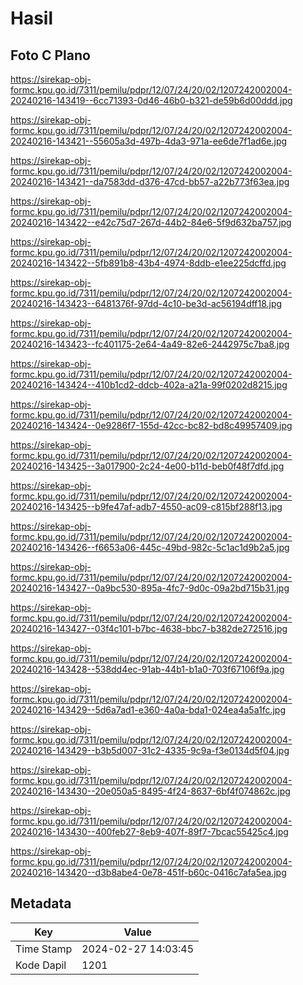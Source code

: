 # Hasil

## Foto C Plano

https://sirekap-obj-formc.kpu.go.id/7311/pemilu/pdpr/12/07/24/20/02/1207242002004-20240216-143419--6cc71393-0d46-46b0-b321-de59b6d00ddd.jpg

https://sirekap-obj-formc.kpu.go.id/7311/pemilu/pdpr/12/07/24/20/02/1207242002004-20240216-143421--55605a3d-497b-4da3-971a-ee6de7f1ad6e.jpg

https://sirekap-obj-formc.kpu.go.id/7311/pemilu/pdpr/12/07/24/20/02/1207242002004-20240216-143421--da7583dd-d376-47cd-bb57-a22b773f63ea.jpg

https://sirekap-obj-formc.kpu.go.id/7311/pemilu/pdpr/12/07/24/20/02/1207242002004-20240216-143422--e42c75d7-267d-44b2-84e6-5f9d632ba757.jpg

https://sirekap-obj-formc.kpu.go.id/7311/pemilu/pdpr/12/07/24/20/02/1207242002004-20240216-143422--5fb891b8-43b4-4974-8ddb-e1ee225dcffd.jpg

https://sirekap-obj-formc.kpu.go.id/7311/pemilu/pdpr/12/07/24/20/02/1207242002004-20240216-143423--6481376f-97dd-4c10-be3d-ac56194dff18.jpg

https://sirekap-obj-formc.kpu.go.id/7311/pemilu/pdpr/12/07/24/20/02/1207242002004-20240216-143423--fc401175-2e64-4a49-82e6-2442975c7ba8.jpg

https://sirekap-obj-formc.kpu.go.id/7311/pemilu/pdpr/12/07/24/20/02/1207242002004-20240216-143424--410b1cd2-ddcb-402a-a21a-99f0202d8215.jpg

https://sirekap-obj-formc.kpu.go.id/7311/pemilu/pdpr/12/07/24/20/02/1207242002004-20240216-143424--0e9286f7-155d-42cc-bc82-bd8c49957409.jpg

https://sirekap-obj-formc.kpu.go.id/7311/pemilu/pdpr/12/07/24/20/02/1207242002004-20240216-143425--3a017900-2c24-4e00-b11d-beb0f48f7dfd.jpg

https://sirekap-obj-formc.kpu.go.id/7311/pemilu/pdpr/12/07/24/20/02/1207242002004-20240216-143425--b9fe47af-adb7-4550-ac09-c815bf288f13.jpg

https://sirekap-obj-formc.kpu.go.id/7311/pemilu/pdpr/12/07/24/20/02/1207242002004-20240216-143426--f6653a06-445c-49bd-982c-5c1ac1d9b2a5.jpg

https://sirekap-obj-formc.kpu.go.id/7311/pemilu/pdpr/12/07/24/20/02/1207242002004-20240216-143427--0a9bc530-895a-4fc7-9d0c-09a2bd715b31.jpg

https://sirekap-obj-formc.kpu.go.id/7311/pemilu/pdpr/12/07/24/20/02/1207242002004-20240216-143427--03f4c101-b7bc-4638-bbc7-b382de272516.jpg

https://sirekap-obj-formc.kpu.go.id/7311/pemilu/pdpr/12/07/24/20/02/1207242002004-20240216-143428--538dd4ec-91ab-44b1-b1a0-703f67106f9a.jpg

https://sirekap-obj-formc.kpu.go.id/7311/pemilu/pdpr/12/07/24/20/02/1207242002004-20240216-143429--5d6a7ad1-e360-4a0a-bda1-024ea4a5a1fc.jpg

https://sirekap-obj-formc.kpu.go.id/7311/pemilu/pdpr/12/07/24/20/02/1207242002004-20240216-143429--b3b5d007-31c2-4335-9c9a-f3e0134d5f04.jpg

https://sirekap-obj-formc.kpu.go.id/7311/pemilu/pdpr/12/07/24/20/02/1207242002004-20240216-143430--20e050a5-8495-4f24-8637-6bf4f074862c.jpg

https://sirekap-obj-formc.kpu.go.id/7311/pemilu/pdpr/12/07/24/20/02/1207242002004-20240216-143430--400feb27-8eb9-407f-89f7-7bcac55425c4.jpg

https://sirekap-obj-formc.kpu.go.id/7311/pemilu/pdpr/12/07/24/20/02/1207242002004-20240216-143420--d3b8abe4-0e78-451f-b60c-0416c7afa5ea.jpg


## Metadata

| Key        | Value               |
| ---------- | ------------------- |
| Time Stamp | 2024-02-27 14:03:45 |
| Kode Dapil | 1201                |




